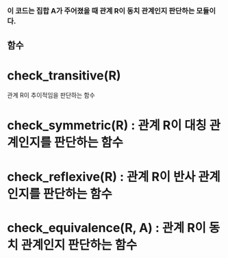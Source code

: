 ### 이 코드는 집합 A가 주어졌을 때 관계 R이 동치 관계인지 판단하는 모듈이다.
## 함수 
# check_transitive(R) 
관계 R이 추이적임을 판단하는 함수

# check_symmetric(R) : 관계 R이 대칭 관계인지를 판단하는 함수
# check_reflexive(R) : 관계 R이 반사 관계인지를 판단하는 함수
# check_equivalence(R, A) : 관계 R이 동치 관계인지 판단하는 함수




  
